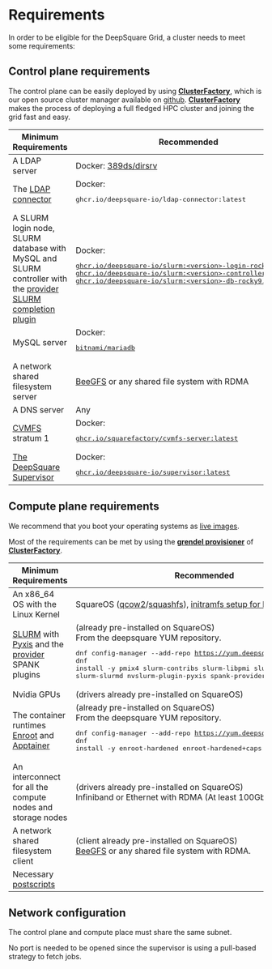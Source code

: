 # Requirements

In order to be eligible for the DeepSquare Grid, a cluster needs to meet some requirements:

## **Control plane requirements**

The control plane can be easily deployed by using [**ClusterFactory**](https://clusterfactory.io/), which is our open source cluster manager available on [github](https://github.com/deepsquare-io/ClusterFactory).
[**ClusterFactory**](https://clusterfactory.io/) makes the process of deploying a full fledged HPC cluster and joining the grid fast and easy.

| Minimum Requirements                                                                                                                                                                           | Recommended                                                                                                                                                                                                                                                                  |
| ---------------------------------------------------------------------------------------------------------------------------------------------------------------------------------------------- | ---------------------------------------------------------------------------------------------------------------------------------------------------------------------------------------------------------------------------------------------------------------------------- |
| A LDAP server                                                                                                                                                                                  | Docker: [389ds/dirsrv](https://hub.docker.com/r/389ds/dirsrv)                                                                                                                                                                                                                |
| The [LDAP connector](https://github.com/deepsquare-io/grid/tree/main/ldap-connector)                                                                                                           | Docker: <pre>ghcr.io/deepsquare-io/ldap-connector:latest</pre>                                                                                                                                                                                                               |
| A SLURM login node, SLURM database with MySQL and SLURM controller with the [provider SLURM completion plugin](https://github.com/deepsquare-io/grid/tree/main/provider-job-completion-plugin) | Docker: [<br /><pre>ghcr.io/deepsquare-io/slurm:&lt;version&gt;-login-rocky9.2<br />ghcr.io/deepsquare-io/slurm:&lt;version&gt;-controller-rocky9.2<br />ghcr.io/deepsquare-io/slurm:&lt;version&gt;-db-rocky9.2<br /></pre>](https://github.com/deepsquare-io/slurm-docker) |
| MySQL server                                                                                                                                                                                   | Docker: [<pre>bitnami/mariadb</pre>](https://hub.docker.com/r/bitnami/mariadb)                                                                                                                                                                                               |
| A network shared filesystem server                                                                                                                                                             | [BeeGFS](https://www.beegfs.io/) or any shared file system with RDMA                                                                                                                                                                                                         |
| A DNS server                                                                                                                                                                                   | Any                                                                                                                                                                                                                                                                          |
| [CVMFS](https://cernvm.cern.ch/fs/) stratum 1                                                                                                                                                  | Docker: [<pre>ghcr.io/squarefactory/cvmfs-server:latest</pre>](https://github.com/SquareFactory/cvmfs-server-docker)                                                                                                                                                         |
| [The DeepSquare Supervisor](https://github.com/deepsquare-io/grid/tree/main/supervisor)                                                                                                        | Docker: [<pre>ghcr.io/deepsquare-io/supervisor:latest</pre>](https://github.com/deepsquare-io/grid/tree/main/supervisor)                                                                                                                                                     |

## **Compute plane requirements**

We recommend that you boot your operating systems as [live images](https://man7.org/linux/man-pages/man7/dracut.cmdline.7.html#:~:text=0.0.0600%2C0.0.0601%2Cprotocol%3Dbar-,Booting%20live%20images,-Dracut%20offers%20multiple).

Most of the requirements can be met by using the **[grendel provisioner](https://docs.clusterfactory.io/docs/main-concepts/apps/grendel)** of [**ClusterFactory**](https://clusterfactory.io/).

| Minimum Requirements                                                                                                                                                                                   | Recommended                                                                                                                                                                                                                                                                                                                                                                                               |
| ------------------------------------------------------------------------------------------------------------------------------------------------------------------------------------------------------ | --------------------------------------------------------------------------------------------------------------------------------------------------------------------------------------------------------------------------------------------------------------------------------------------------------------------------------------------------------------------------------------------------------- |
| An x86_64 OS with the Linux Kernel                                                                                                                                                                     | SquareOS ([qcow2](https://sos-ch-dk-2.exo.io/osimages/squareos-9.2/squareos-9.2.qcow)/[squashfs](https://sos-ch-dk-2.exo.io/osimages/squareos-9.2/squareos-9.2.squashfs)), [initramfs setup for live image](https://sos-ch-dk-2.exo.io/osimages/squareos-9.2/initramfs-5.14.0-284.30.1.el9_2.x86_64.img), [kernel](https://sos-ch-dk-2.exo.io/osimages/squareos-9.2/vmlinuz-5.14.0-284.30.1.el9_2.x86_64) |
| [SLURM](https://slurm.schedmd.com/overview.html) with [Pyxis](https://github.com/NVIDIA/pyxis) and the [provider](https://github.com/deepsquare-io/grid/tree/main/provider-spank-plugin) SPANK plugins | (already pre-installed on SquareOS)<br />From the deepsquare YUM repository.<br /><pre>dnf config-manager --add-repo https://yum.deepsquare.run/yum.repo<br />dnf install -y pmix4 slurm-contribs slurm-libpmi slurm-pam_slurm slurm-slurmd nvslurm-plugin-pyxis spank-provider</pre>                                                                                                                     |
| Nvidia GPUs                                                                                                                                                                                            | (drivers already pre-installed on SquareOS)<br />                                                                                                                                                                                                                                                                                                                                                         |
| The container runtimes [Enroot](https://github.com/NVIDIA/enroot) and [Apptainer](https://apptainer.org/)                                                                                              | (already pre-installed on SquareOS)<br />From the deepsquare YUM repository.<br /><pre>dnf config-manager --add-repo https://yum.deepsquare.run/yum.repo<br />dnf install -y enroot-hardened enroot-hardened+caps apptainer</pre>                                                                                                                                                                         |
| An interconnect for all the compute nodes and storage nodes                                                                                                                                            | (drivers already pre-installed on SquareOS)<br />Infiniband or Ethernet with RDMA (At least 100Gbps)                                                                                                                                                                                                                                                                                                      |
| A network shared filesystem client                                                                                                                                                                     | (client already pre-installed on SquareOS)<br />[BeeGFS](https://www.beegfs.io/) or any shared file system with RDMA.                                                                                                                                                                                                                                                                                     |
| Necessary [postscripts](https://github.com/deepsquare-io/postscripts)                                                                                                                                  |                                                                                                                                                                                                                                                                                                                                                                                                           |

## Network configuration

The control plane and compute place must share the same subnet.

No port is needed to be opened since the supervisor is using a pull-based strategy to fetch jobs.
